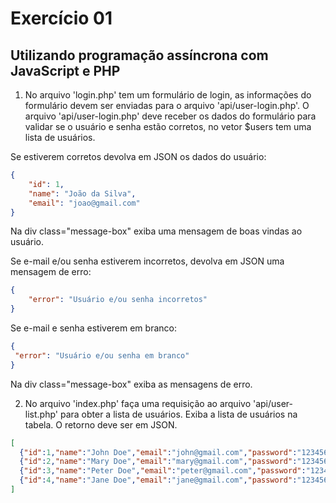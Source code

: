 # Exercício 01

## Utilizando programação assíncrona com JavaScript e PHP

1) No arquivo 'login.php' tem um formulário de login, as informações do formulário devem ser enviadas para o arquivo 'api/user-login.php'. O arquivo 'api/user-login.php' deve receber os dados do formulário para validar se o usuário e senha estão corretos, no vetor $users tem uma lista de usuários. 

Se estiverem corretos devolva em JSON os dados do usuário:

```json
{
    "id": 1,
    "name": "João da Silva",
    "email": "joao@gmail.com"
}

```
Na div class="message-box" exiba uma mensagem de boas vindas ao usuário.

Se e-mail e/ou senha estiverem incorretos, devolva em JSON uma mensagem de erro:

```json
{
    "error": "Usuário e/ou senha incorretos"
}
```

Se e-mail e senha estiverem em branco:
    
```json
{
 "error": "Usuário e/ou senha em branco"
}
```
Na div class="message-box" exiba as mensagens de erro.

2) No arquivo 'index.php' faça uma requisição ao arquivo 'api/user-list.php' para obter a lista de usuários. Exiba a lista de usuários na tabela. O retorno deve ser em JSON.

```json
[
  {"id":1,"name":"John Doe","email":"john@gmail.com","password":"123456"},
  {"id":2,"name":"Mary Doe","email":"mary@gmail.com","password":"123456"},
  {"id":3,"name":"Peter Doe","email":"peter@gmail.com","password":"123456"},
  {"id":4,"name":"Jane Doe","email":"jane@gmail.com","password":"123456"}
]
```

